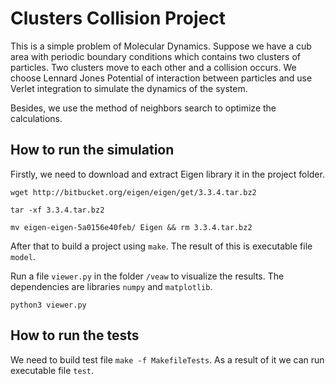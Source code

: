 # Clusters Collision Project

This is a simple problem of Molecular Dynamics. Suppose we have a cub area with periodic boundary conditions 
which contains two clusters of particles.
Two clusters move to each other and a collision occurs. We choose Lennard Jones Potential of interaction between particles and use Verlet integration to simulate the dynamics of the system.

Besides, we use the method of neighbors search to optimize the calculations.

## How to run the simulation

Firstly, we need to download and extract Eigen library it in the project folder.

`wget http://bitbucket.org/eigen/eigen/get/3.3.4.tar.bz2`

`tar -xf 3.3.4.tar.bz2`

`mv eigen-eigen-5a0156e40feb/ Eigen && rm 3.3.4.tar.bz2`

After that to build a project using `make`. The result of this is executable file `model`.

Run a file `viewer.py` in the folder `/veaw` to visualize the results. The dependencies are libraries `numpy` and `matplotlib`.

`python3 viewer.py`

## How to run the tests

We need to build test file `make -f MakefileTests`. As a result of it we can run executable file `test`.

